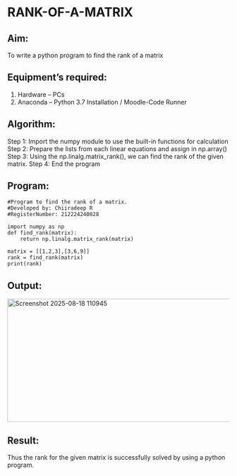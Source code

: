# RANK-OF-A-MATRIX
## Aim:
To write a python program to find the rank of a matrix
## Equipment’s required:
1. 	Hardware – PCs
2. 	Anaconda – Python 3.7 Installation / Moodle-Code Runner
## Algorithm:
Step 1: Import the numpy module to use the built-in functions for calculation
Step 2: Prepare the lists from each linear equations and assign in np.array()
Step 3: Using the np.linalg.matrix_rank(), we can find the rank of the given matrix.
Step 4: End the program
## Program:
~~~
#Program to find the rank of a matrix.
#Developed by: Chiiradeep R
#RegisterNumber: 212224240028

import numpy as np
def find_rank(matrix):
    return np.linalg.matrix_rank(matrix)
    
matrix = [[1,2,3],[3,6,9]]
rank = find_rank(matrix)
print(rank)
~~~
## Output:
<img width="1407" height="279" alt="Screenshot 2025-08-18 110945" src="https://github.com/user-attachments/assets/6fd052ef-4db4-47da-a993-895a7f1660f8" />

## Result:
Thus the rank for the given matrix is successfully solved by  using a python program.

